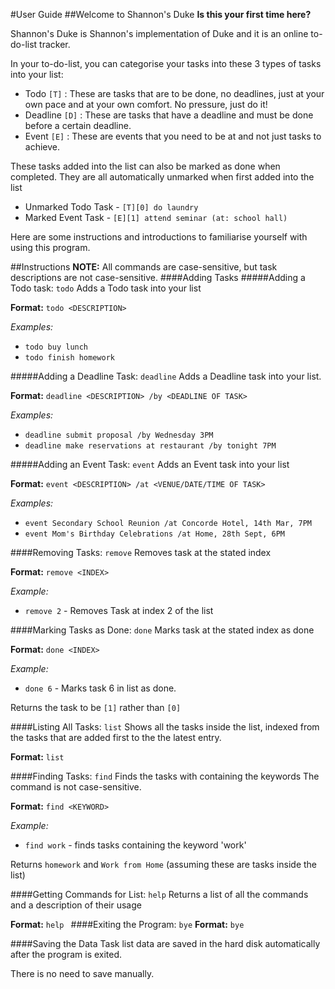 #User Guide
##Welcome to Shannon's Duke
**Is this your first time here?**

Shannon's Duke is Shannon's implementation of Duke and it is an online to-do-list tracker.

In your to-do-list, you can categorise your tasks into these 3 types of tasks into your list:
* Todo `[T]` : These are tasks that are to be done, no deadlines, just at your own pace and at your own comfort. No pressure, just do it!
* Deadline `[D]` : These are tasks that have a deadline and must be done before a certain deadline.
* Event `[E]` : These are events that you need to be at and not just tasks to achieve.

These tasks added into the list can also be marked as done when completed. They are all automatically unmarked when first added into the list
* Unmarked Todo Task - `[T][0] do laundry`
* Marked Event Task - `[E][1] attend seminar (at: school hall)`

Here are some instructions and introductions to familiarise yourself with using this program.

##Instructions
**NOTE:** All commands are case-sensitive, but task descriptions are not case-sensitive.
####Adding Tasks
#####Adding a Todo task: `todo`
Adds a Todo task into your list

**Format:** `todo <DESCRIPTION>`

*Examples:*
* `todo buy lunch`
* `todo finish homework`

#####Adding a Deadline Task: `deadline`
Adds a Deadline task into your list.

**Format:** `deadline <DESCRIPTION> /by <DEADLINE OF TASK>`

*Examples:*
* `deadline submit proposal /by Wednesday 3PM`
* `deadline make reservations at restaurant /by tonight 7PM`

#####Adding an Event Task: `event`
Adds an Event task into your list

**Format:** `event <DESCRIPTION> /at <VENUE/DATE/TIME OF TASK>`

*Examples:*
* `event Secondary School Reunion /at Concorde Hotel, 14th Mar, 7PM`
* `event Mom's Birthday Celebrations /at Home, 28th Sept, 6PM`

####Removing Tasks: `remove`
Removes task at the stated index

**Format:** `remove <INDEX>`

*Example:*
* `remove 2` - Removes Task at index 2 of the list

####Marking Tasks as Done: `done`
Marks task at the stated index as done

**Format:** `done <INDEX>`

*Example:*
* `done 6` - Marks task 6 in list as done.

Returns the task to be `[1]` rather than `[0]`

####Listing All Tasks: `list`
Shows all the tasks inside the list, indexed from the tasks that are added first to the the latest entry.

**Format:** `list`

####Finding Tasks: `find`
Finds the tasks with containing the keywords
The command is not case-sensitive.

**Format:** `find <KEYWORD>`

*Example:*
* `find work` - finds tasks containing the keyword 'work'

Returns `homework` and `Work from Home` (assuming these are tasks inside the list)

####Getting Commands for List: `help`
Returns a list of all the commands and a description of their usage

**Format:** `help
`
####Exiting the Program: `bye`
**Format:** `bye`

####Saving the Data
Task list data are saved in the hard disk automatically after the program is exited.

There is no need to save manually.